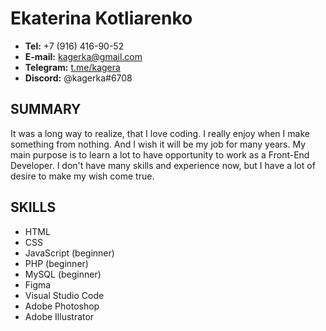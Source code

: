 # Ekaterina Kotliarenko

- **Tel:** +7 (916) 416-90-52
- **E-mail:** <kagerka@gmail.com>
- **Telegram:** [t.me/kagera](https://t.me/kagera)
- **Discord:** @kagerka#6708

## SUMMARY
It was a long way to realize, that I love coding. I really enjoy when I make something from nothing. And I wish it will be my job for many years. My main purpose is to learn a lot to have opportunity to work as a Front-End Developer. I don't have many skills and experience now, but I have a lot of desire to make my wish come true.

## SKILLS
- HTML
- CSS
- JavaScript (beginner)
- PHP (beginner)
- MySQL (beginner)
- Figma
- Visual Studio Code
- Adobe Photoshop
- Adobe Illustrator
